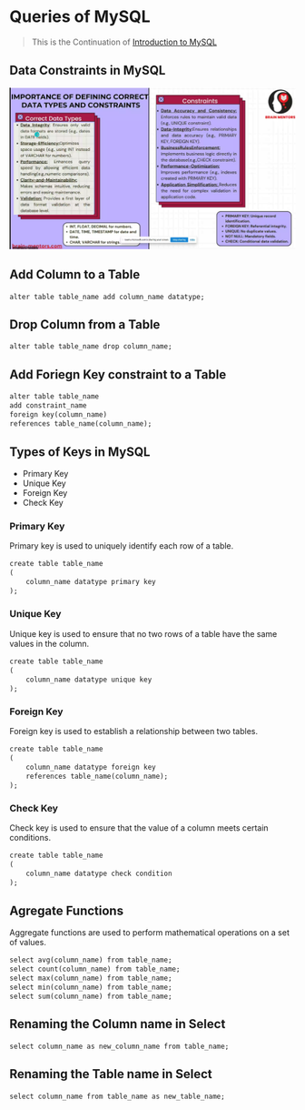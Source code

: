 # Queries of MySQL

> This is the Continuation of [Introduction to MySQL](IntroToMySQL.md)

## Data Constraints in MySQL

![Data Constraint Image](image-10.png)

## Add Column to a Table

```mysql
alter table table_name add column_name datatype;
```

## Drop Column from a Table

```mysql
alter table table_name drop column_name;
```

## Add Foriegn Key constraint to a Table

```mysql
alter table table_name
add constraint_name
foreign key(column_name)
references table_name(column_name);
```

## Types of Keys in MySQL

* Primary Key
* Unique Key
* Foreign Key
* Check Key

### Primary Key

Primary key is used to uniquely identify each row of a table.

```mysql
create table table_name
(
    column_name datatype primary key
);
```

### Unique Key

Unique key is used to ensure that no two rows of a table have the same values in the column.

```mysql
create table table_name
(
    column_name datatype unique key
);
```

### Foreign Key

Foreign key is used to establish a relationship between two tables.

```mysql
create table table_name
(
    column_name datatype foreign key
    references table_name(column_name);
);
```

### Check Key

Check key is used to ensure that the value of a column meets certain conditions.

```mysql
create table table_name
(
    column_name datatype check condition
);
```

## Agregate Functions

Aggregate functions are used to perform mathematical operations on a set of values.

```mysql
select avg(column_name) from table_name;
select count(column_name) from table_name;
select max(column_name) from table_name;
select min(column_name) from table_name;
select sum(column_name) from table_name;
```

## Renaming the Column name in Select

```mysql
select column_name as new_column_name from table_name;
```

## Renaming the Table name in Select

```mysql
select column_name from table_name as new_table_name;
```